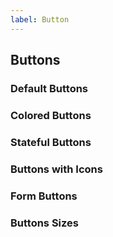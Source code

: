 ```yaml
---
label: Button
---
```


## Buttons

<ComponentMeta name="NButton" />

### Default Buttons

<ComponentDemo name="DefaultButtons" />

### Colored Buttons

<ComponentDemo name="ColoredButtons" />

### Stateful Buttons

<ComponentDemo name="StatefulButtons" />

### Buttons with Icons

<ComponentDemo name="IconButtons" />

### Form Buttons
 
<ComponentDemo name="FormButtons" />
 
### Buttons Sizes
 
<ComponentDemo name="ButtonSizes" />
